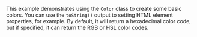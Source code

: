 This example demonstrates using the `Color` class to create some basic colors. You can use the `toString()` output to setting HTML element properties, for example. By default, it will return a hexadecimal color code, but if specified, it can return the RGB or HSL color codes.